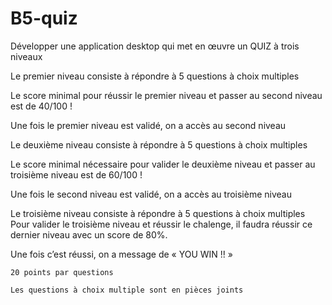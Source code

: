 # B5-quiz
Développer une application desktop qui met en œuvre un QUIZ à trois niveaux

Le premier niveau consiste à répondre à 5 questions à choix multiples

Le score minimal pour réussir le premier niveau et passer au second niveau est de 40/100 !

Une fois le premier niveau est validé, on a accès au second niveau

Le deuxième niveau consiste à répondre à 5 questions à choix multiples

Le score minimal nécessaire pour valider le deuxième niveau et passer au troisième niveau est de 60/100 !

Une fois le second niveau est validé, on a accès au troisième niveau

Le troisième niveau consiste à répondre à 5 questions à choix multiples Pour valider le troisième niveau et réussir le chalenge, il faudra réussir ce dernier niveau avec un score de 80%.

Une fois c’est réussi, on a message de « YOU WIN !! »

    20 points par questions

    Les questions à choix multiple sont en pièces joints
